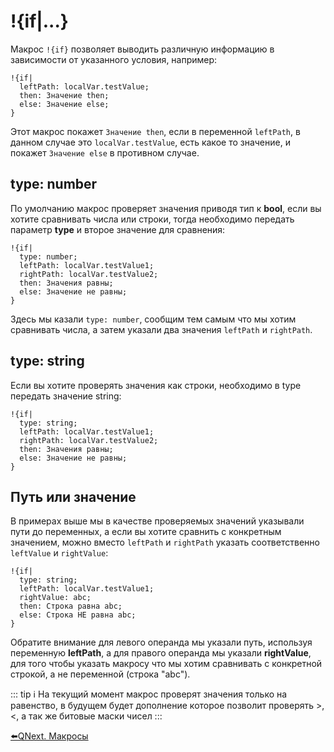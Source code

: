 # !{if|...}

Макрос `!{if}` позволяет выводить различную информацию в зависимости от указанного условия, например:
```plain 
!{if|
  leftPath: localVar.testValue;
  then: Значение then;
  else: Значение else;
}
```

Этот макрос покажет `Значение then`, если в переменной `leftPath`, в данном случае это `localVar.testValue`, есть какое то значение, и покажет `Значение else` в противном случае.
## type: number

По умолчанию макрос проверяет значения приводя тип к **bool**, если вы хотите сравнивать числа или строки, тогда необходимо передать параметр **type** и второе значение для сравнения:
```plain 
!{if|
  type: number;
  leftPath: localVar.testValue1;
  rightPath: localVar.testValue2; 
  then: Значения равны;
  else: Значение не равны;
}
```

Здесь мы казали `type: number`, сообщим тем самым что мы хотим сравнивать числа, а затем указали два значения `leftPath` и `rightPath`.
## type: string

Если вы хотите проверять значения как строки, необходимо в type передать значение string:
```plain 
!{if|
  type: string;
  leftPath: localVar.testValue1;
  rightPath: localVar.testValue2; 
  then: Значения равны;
  else: Значение не равны;
}
```


## Путь или значение

В примерах выше мы в качестве проверяемых значений указывали пути до переменных, а если вы хотите сравнить с конкретным значением, можно вместо `leftPath` и `rightPath` указать соответственно `leftValue` и `rightValue`:
```plain 
!{if|
  type: string;
  leftPath: localVar.testValue1;
  rightValue: abc; 
  then: Строка равна abc;
  else: Строка НЕ равна abc;
}
```

Обратите внимание для левого операнда мы указали путь, используя переменную **leftPath**, а для правого операнда мы указали **rightValue**, для того чтобы указать макросу что мы хотим сравнивать с конкретной строкой, а не переменной (строка "abc").


::: tip ℹ️
На текущий момент макрос проверят значения только на равенство, в будущем будет дополнение которое позволит проверять >, <, а так же битовые маски чисел
:::



[⬅️QNext. Макросы](/docs-test/ext/macros)
  


